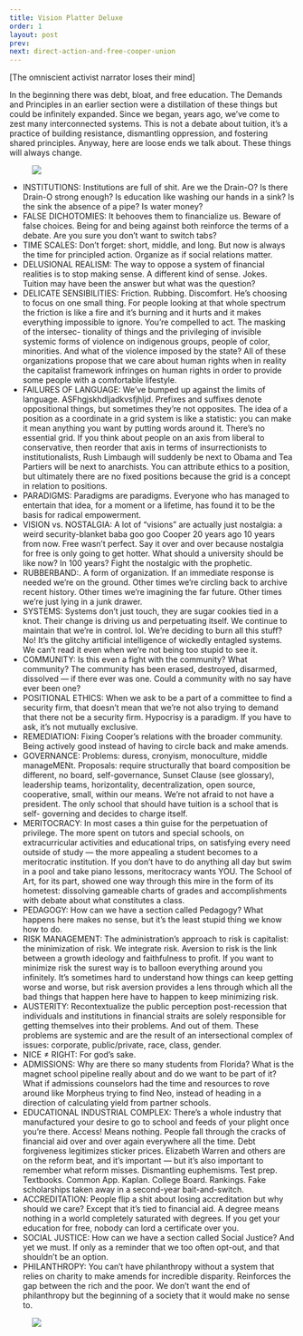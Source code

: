 ```yaml
---
title: Vision Platter Deluxe
order: 1
layout: post
prev: 
next: direct-action-and-free-cooper-union
---
```


[The omniscient activist narrator loses their mind] 

In the beginning there was debt, bloat, and free education. The Demands and Principles in an earlier section were a distillation of these things but could be infinitely expanded. Since we began, years ago, we’ve come to zest many interconnected systems. This is not a debate about tuition, it’s a practice of building resistance, dismantling oppression, and fostering shared principles. Anyway, here are loose ends we talk about. These things will always change.

<figure>
	<img src="{{site.baseurl}}/img/lowdown/student-control.jpg">
</figure>

- INSTITUTIONS: Institutions are full of shit. Are we the Drain-O? Is there Drain-O strong enough? Is education like washing our hands in a sink? Is the sink the absence of a pipe? Is water money?
- FALSE DICHOTOMIES: It behooves them to financialize us. Beware of false choices. Being for and being against both reinforce the terms of a debate. Are you sure you don’t want to switch tabs?
- TIME SCALES: Don’t forget: short, middle, and long. But now is always the time for principled action. Organize as if social relations matter.
- DELUSIONAL REALISM: The way to oppose a system of financial realities is to stop making sense. A different kind of sense. Jokes. Tuition may have been the answer but what was the question?
- DELICATE SENSIBILITIES: Friction. Rubbing. Discomfort. He’s choosing to focus on one small thing. For people looking at that whole spectrum the friction is like a fire and it’s burning and it hurts and it makes everything impossible to ignore. You’re compelled to act. The masking of the intersec- tionality of things and the privileging of invisible systemic forms of violence on indigenous groups, people of color, minorities. And what of the violence imposed by the state? All of these organizations propose that we care about human rights when in reality the capitalist framework infringes on human rights in order to provide some people with a comfortable lifestyle.
- FAILURES OF LANGUAGE: We’ve bumped up against the limits of language. ASFhgjskhdljadkvsfjhljd. Prefixes and suffixes denote oppositional things, but sometimes they’re not opposites. The idea of a position as a coordinate in a grid system is like a statistic: you can make it mean anything you want by putting words around it. There’s no essential grid.  If you think about people on an axis from liberal to conservative, then reorder that axis in terms of insurrectionists to institutionalists, Rush Limbaugh will suddenly be next to Obama and Tea Partiers will be next to anarchists. You can attribute ethics to a position, but ultimately there are no fixed positions because the grid is a concept in relation to positions.
- PARADIGMS: Paradigms are paradigms. Everyone who has managed to entertain that idea, for a moment or a lifetime, has found it to be the basis for radical empowerment.
- VISION vs. NOSTALGIA: A lot of “visions” are actually just nostalgia: a weird security-blanket baba goo goo Cooper 20 years ago 10 years from now. Free wasn’t perfect. Say it over and over because nostalgia for free is only going to get hotter. What should a university should be like now? In 100 years? Fight the nostalgic with the prophetic.
- RUBBERBAND:. A form of organization. If an immediate response is needed we’re on the ground. Other times we’re circling back to archive recent history. Other times we’re imagining the far future. Other times we’re just lying in a junk drawer.
- SYSTEMS: Systems don’t just touch, they are sugar cookies tied in a knot. Their change is driving us and perpetuating itself. We continue to maintain that we’re in control. lol. We’re deciding to burn all this stuff? No! It’s the glitchy artificial intelligence of wickedly entagled systems. We can’t read it even when we’re not being too stupid to see it.
- COMMUNITY: Is this even a fight with the community? What community? The community has been erased, destroyed, disarmed, dissolved — if there ever was one. Could a community with no say have ever been one?
- POSITIONAL ETHICS: When we ask to be a part of a committee to find a security firm, that doesn’t mean that we’re not also trying to demand that there not be a security firm. Hypocrisy is a paradigm. If you have to ask, it’s not mutually exclusive.
- REMEDIATION: Fixing Cooper’s relations with the broader community. Being actively good instead of having to circle back and make amends.
- GOVERNANCE: Problems: duress, cronyism, monoculture, middle manageMENt. Proposals: require structurally that board composition be different, no board, self-governance, Sunset Clause (see glossary), leadership teams, horizontality, decentralization, open source, cooperative, small, within our means. We’re not afraid to not have a president. The only school that should have tuition is a school that is self- governing and decides to charge itself.
- MERITOCRACY: In most cases a thin guise for the perpetuation of privilege. The more spent on tutors and special schools, on extracurricular activities and educational trips, on satisfying every need outside of study — the more appealing a student becomes to a meritocratic institution. If you don’t have to do anything all day but swim in a pool and take piano lessons, meritocracy wants YOU. The School of Art, for its part, showed one way through this mire in the form of its hometest: dissolving gameable charts of grades and accomplishments with debate about what constitutes a class.
- PEDAGOGY: How can we have a section called Pedagogy? What happens here makes no sense, but it’s the least stupid thing we know how to do.
- RISK MANAGEMENT: The administration’s approach to risk is capitalist: the minimization of risk. We integrate risk. Aversion to risk is the link between a growth ideology and faithfulness to profit. If you want to minimize risk the surest way is to balloon everything around you infinitely. It’s sometimes hard to understand how things can keep getting worse and worse, but risk aversion provides a lens through which all the bad things that happen here have to happen to keep minimizing risk.
- AUSTERITY: Recontextualize the public perception post-recession that individuals and institutions in financial straits are solely responsible for getting themselves into their problems. And out of them. These problems are systemic and are the result of an intersectional complex of issues: corporate, public/private, race, class, gender.
- NICE ≠ RIGHT: For god’s sake.
- ADMISSIONS: Why are there so many students from Florida? What is the magnet school pipeline really about and do we want to be part of it? What if admissions counselors had the time and resources to rove around like Morpheus trying to find Neo, instead of heading in a direction of calculating yield from partner schools.
- EDUCATIONAL INDUSTRIAL COMPLEX: There’s a whole industry that manufactured your desire to go to school and feeds of your plight once you’re there. Access! Means nothing. People fall through the cracks of financial aid over and over again everywhere all the time. Debt forgiveness legitimizes sticker prices. Elizabeth Warren and others are on the reform beat, and it’s important — but it’s also important to remember what reform misses. Dismantling euphemisms. Test prep. Textbooks. Common App. Kaplan. College Board. Rankings. Fake scholarships taken away in a second-year bait-and-switch.
- ACCREDITATION: People flip a shit about losing accreditation but why should we care? Except that it’s tied to financial aid. A degree means nothing in a world completely saturated with degrees. If you get your education for free, nobody can lord a certificate over you.
- SOCIAL JUSTICE: How can we have a section called Social Justice? And yet we must. If only as a reminder that we too often opt-out, and that shouldn’t be an option.
- PHILANTHROPY: You can’t have philanthropy without a system that relies on charity to make amends for incredible disparity. Reinforces the gap between the rich and the poor. We don’t want the end of philanthropy but the beginning of a society that it would make no sense to.

<figure>
	<img src="{{site.baseurl}}/img/lowdown/okay-whatever.jpg">
</figure>